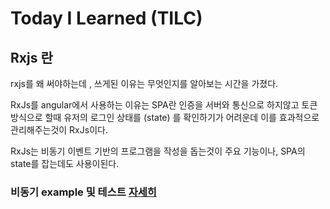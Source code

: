 # Today I Learned (TILC)

## Rxjs 란

rxjs를 왜 써야하는데 , 쓰게된 이유는 무엇인지를 알아보는 시간을 가졌다.

RxJs를 angular에서 사용하는 이유는 SPA란 인증을 서버와 통신으로 하지않고 토큰방식으로 할때 유저의 로그인 상태를 (state) 를 확인하기가 어려운데 
이를 효과적으로 관리해주는것이 RxJs이다. 

RxJs는 비동기 이벤트 기반의 프로그램을 작성을 돕는것이 주요 기능이나, SPA의 state를 잡는데도 사용이된다.

### 비동기 example 및 테스트 [자세히](https://riptutorial.com/ko/rxjs/example/29424/%EC%A0%9C%EB%AA%A9%EA%B3%BC-%EB%82%B4%EB%B6%80-%EC%83%81%ED%83%9C)



